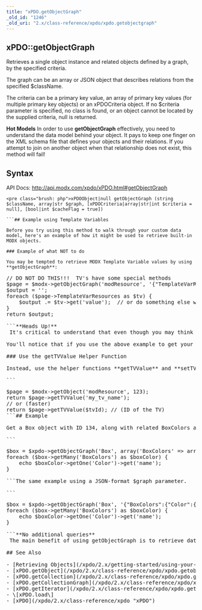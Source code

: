 ```yaml
---
title: "xPDO.getObjectGraph"
_old_id: "1246"
_old_uri: "2.x/class-reference/xpdo/xpdo.getobjectgraph"
---
```


## xPDO::getObjectGraph

Retrieves a single object instance and related objects defined by a graph, by the specified criteria.

The graph can be an array or JSON object that describes relations from the specified $className.

The criteria can be a primary key value, an array of primary key values (for multiple primary key objects) or an xPDOCriteria object. If no $criteria parameter is specified, no class is found, or an object cannot be located by the supplied criteria, null is returned.

**Hot Models** 
 In order to use **getObjectGraph** effectively, you need to understand the data model behind your object. It pays to keep one finger on the XML schema file that defines your objects and their relations. If you attempt to join on another object when that relationship does not exist, this method will fail!

## Syntax

API Docs: <http://api.modx.com/xpdo/xPDO.html#getObjectGraph>

```
<pre class="brush: php">xPDOObject|null getObjectGraph (string $className, array|str $graph, [xPDOCriteria|array|str|int $criteria = null], [bool|int $cacheFlag = true])

```## Example using Template Variables

Before you try using this method to walk through your custom data model, here's an example of how it might be used to retrieve built-in MODX objects.

### Example of what NOT to do

You may be tempted to retrieve MODX Template Variable values by using **getObjectGraph**:

```
<pre class="brush: php">// DO NOT DO THIS!!!  TV's have some special methods
$page = $modx->getObjectGraph('modResource', '{"TemplateVarResources":{}}',123);
$output = '';
foreach ($page->TemplateVarResources as $tv) {
    $output .= $tv->get('value');  // or do something else with this value
}
return $output;

```**Heads Up!** 
 It's critical to understand that even though you may think you are retrieving a single object, that object may be joined to a _collection_ of related objects.

You'll notice that if you use the above example to get your TV values, you'll sometimes get weird JSON encoded values that are basically unusable! The lesson? **DO NOT RELY ON getObjectGraph to retrieve Template Variable values! (Unless the TV values are simple text or integers \*and\* no TV is set to its default value).** This is important: although you may be able to retrieve some values this way, the default TV values are stored in distant corners of the database, so you should instead rely on the **getTVValue** helper function.

### Use the getTVValue Helper Function

Instead, use the helper functions **getTVValue** and **setTVValue**:

```
<pre class="brush: php">$page = $modx->getObject('modResource', 123);
return $page->getTVValue('my_tv_name');
// or (faster)
return $page->getTVValue($tvId); // (ID of the TV)
```## Example

Get a Box object with ID 134, along with related BoxColors and Color instances already loaded.

```
<pre class="brush: php">$box = $xpdo->getObjectGraph('Box', array('BoxColors' => array('Color' => array())), 134);
foreach ($box->getMany('BoxColors') as $boxColor) {
    echo $boxColor->getOne('Color')->get('name');
}

```The same example using a JSON-format $graph parameter.

```
<pre class="brush: php">$box = $xpdo->getObjectGraph('Box', '{"BoxColors":{"Color":{}}}', 134);
foreach ($box->getMany('BoxColors') as $boxColor) {
    echo $boxColor->getOne('Color')->get('name');
}

```**No additional queries** 
 The main benefit of using getObjectGraph is to retrieve data from related tables in a single query. No additional queries are executed when getMany() or getOne() are called on the related objects that are already loaded from the $graph.

## See Also

- [Retrieving Objects](/xpdo/2.x/getting-started/using-your-xpdo-model/retrieving-objects "Retrieving Objects")
- [xPDO.getObject](/xpdo/2.x/class-reference/xpdo/xpdo.getobject "xPDO.getObject")
- [xPDO.getCollection](/xpdo/2.x/class-reference/xpdo/xpdo.getcollection "xPDO.getCollection")
- [xPDO.getCollectionGraph](/xpdo/2.x/class-reference/xpdo/xpdo.getcollectiongraph "xPDO.getCollectionGraph")
- [xPDO.getIterator](/xpdo/2.x/class-reference/xpdo/xpdo.getiterator "xPDO.getIterator")
- \[xPDO.load\]
- [xPDO](/xpdo/2.x/class-reference/xpdo "xPDO")